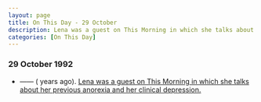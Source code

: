 ```yaml
---
layout: page
title: On This Day - 29 October
description: Lena was a guest on This Morning in which she talks about her previous anorexia and her clinical depression.
categories: [On This Day]
---
```


### 29 October 1992
* —— (<span id="age1"></span> years ago). [Lena was a guest on This Morning in which she talks about her previous anorexia and her clinical depression.](/granada%20television/1992/10/29/this-morning.html)

<!-- Script for calculating number of years ago -->
<script>
var dob = '19921029';
var year = Number(dob.substr(0, 4));
var month = Number(dob.substr(4, 2)) - 1;
var day = Number(dob.substr(6, 2));
var today = new Date();
var age1 = today.getFullYear() - year;
if (today.getMonth() < month || (today.getMonth() == month && today.getDate() < day)) {
age1--;
}
document.getElementById("age1").innerHTML=age1;
</script>

